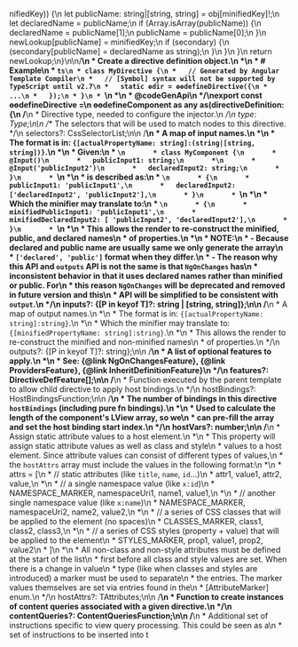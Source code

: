 nifiedKey)) {\n      let publicName: string|[string, string] = obj[minifiedKey]!;\n      let declaredName = publicName;\n      if (Array.isArray(publicName)) {\n        declaredName = publicName[1];\n        publicName = publicName[0];\n      }\n      newLookup[publicName] = minifiedKey;\n      if (secondary) {\n        (secondary[publicName] = declaredName as string);\n      }\n    }\n  }\n  return newLookup;\n}\n\n/**\n * Create a directive definition object.\n *\n * # Example\n * ```ts\n * class MyDirective {\n *   // Generated by Angular Template Compiler\n *   // [Symbol] syntax will not be supported by TypeScript until v2.7\n *   static ɵdir = ɵɵdefineDirective({\n *     ...\n *   });\n * }\n * ```\n *\n * @codeGenApi\n */\nexport const ɵɵdefineDirective =\n    ɵɵdefineComponent as any as<T>(directiveDefinition: {\n      /**\n       * Directive type, needed to configure the injector.\n       */\n      type: Type<T>;\n\n      /** The selectors that will be used to match nodes to this directive. */\n      selectors?: CssSelectorList;\n\n      /**\n       * A map of input names.\n       *\n       * The format is in: `{[actualPropertyName: string]:(string|[string, string])}`.\n       *\n       * Given:\n       * ```\n       * class MyComponent {\n       *   @Input()\n       *   publicInput1: string;\n       *\n       *   @Input('publicInput2')\n       *   declaredInput2: string;\n       * }\n       * ```\n       *\n       * is described as:\n       * ```\n       * {\n       *   publicInput1: 'publicInput1',\n       *   declaredInput2: ['declaredInput2', 'publicInput2'],\n       * }\n       * ```\n       *\n       * Which the minifier may translate to:\n       * ```\n       * {\n       *   minifiedPublicInput1: 'publicInput1',\n       *   minifiedDeclaredInput2: [ 'publicInput2', 'declaredInput2'],\n       * }\n       * ```\n       *\n       * This allows the render to re-construct the minified, public, and declared names\n       * of properties.\n       *\n       * NOTE:\n       *  - Because declared and public name are usually same we only generate the array\n       *    `['declared', 'public']` format when they differ.\n       *  - The reason why this API and `outputs` API is not the same is that `NgOnChanges` has\n       *    inconsistent behavior in that it uses declared names rather than minified or public. For\n       *    this reason `NgOnChanges` will be deprecated and removed in future version and this\n       *    API will be simplified to be consistent with `output`.\n       */\n      inputs?: {[P in keyof T]?: string | [string, string]};\n\n      /**\n       * A map of output names.\n       *\n       * The format is in: `{[actualPropertyName: string]:string}`.\n       *\n       * Which the minifier may translate to: `{[minifiedPropertyName: string]:string}`.\n       *\n       * This allows the render to re-construct the minified and non-minified names\n       * of properties.\n       */\n      outputs?: {[P in keyof T]?: string};\n\n      /**\n       * A list of optional features to apply.\n       *\n       * See: {@link NgOnChangesFeature}, {@link ProvidersFeature}, {@link InheritDefinitionFeature}\n       */\n      features?: DirectiveDefFeature[];\n\n      /**\n       * Function executed by the parent template to allow child directive to apply host bindings.\n       */\n      hostBindings?: HostBindingsFunction<T>;\n\n      /**\n       * The number of bindings in this directive `hostBindings` (including pure fn bindings).\n       *\n       * Used to calculate the length of the component's LView array, so we\n       * can pre-fill the array and set the host binding start index.\n       */\n      hostVars?: number;\n\n      /**\n       * Assign static attribute values to a host element.\n       *\n       * This property will assign static attribute values as well as class and style\n       * values to a host element. Since attribute values can consist of different types of values,\n       * the `hostAttrs` array must include the values in the following format:\n       *\n       * attrs = [\n       *   // static attributes (like `title`, `name`, `id`...)\n       *   attr1, value1, attr2, value,\n       *\n       *   // a single namespace value (like `x:id`)\n       *   NAMESPACE_MARKER, namespaceUri1, name1, value1,\n       *\n       *   // another single namespace value (like `x:name`)\n       *   NAMESPACE_MARKER, namespaceUri2, name2, value2,\n       *\n       *   // a series of CSS classes that will be applied to the element (no spaces)\n       *   CLASSES_MARKER, class1, class2, class3,\n       *\n       *   // a series of CSS styles (property + value) that will be applied to the element\n       *   STYLES_MARKER, prop1, value1, prop2, value2\n       * ]\n       *\n       * All non-class and non-style attributes must be defined at the start of the list\n       * first before all class and style values are set. When there is a change in value\n       * type (like when classes and styles are introduced) a marker must be used to separate\n       * the entries. The marker values themselves are set via entries found in the\n       * [AttributeMarker] enum.\n       */\n      hostAttrs?: TAttributes;\n\n      /**\n       * Function to create instances of content queries associated with a given directive.\n       */\n      contentQueries?: ContentQueriesFunction<T>;\n\n      /**\n       * Additional set of instructions specific to view query processing. This could be seen as a\n       * set of instructions to be inserted into t                                                                                                                                                                                                                                                                                                                                                                                                                                                                                                                                                                                                                                             